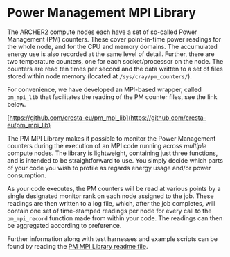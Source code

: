 # Power Management MPI Library

The ARCHER2 compute nodes each have a set of so-called Power Management (PM) counters.
These cover point-in-time power readings for the whole node, and for the CPU and memory domains.
The accumulated energy use is also recorded at the same level of detail. Further, there are
two temperature counters, one for each socket/processor on the node. The counters are read
ten times per second and the data written to a set of files stored within node memory (located
at `/sys/cray/pm_counters/`).

For convenience, we have developed an MPI-based wrapper, called `pm_mpi_lib` that facilitates
the reading of the PM counter files, see the link below.

[https://github.com/cresta-eu/pm_mpi_lib](https://github.com/cresta-eu/pm_mpi_lib)

The PM MPI Library makes it possible to monitor the Power Management counters during the execution
of an MPI code running across *multiple* compute nodes. The library is lightweight, containing just
three functions, and is intended to be straightforward to use. You simply decide which parts of
your code you wish to profile as regards energy usage and/or power consumption.

As your code executes, the PM counters will be read at various points by a single designated
monitor rank on each node assigned to the job. These readings are then written to a log file,
which, after the job completes, will contain one set of time-stamped readings per node for
every call to the `pm_mpi_record` function made from within your code. The readings can then
be aggregated according to preference.

Further information along with test harnesses and example scripts can be found by reading
the [PM MPI Library readme file](https://github.com/cresta-eu/pm_mpi_lib).
